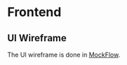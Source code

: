 # Frontend

## UI Wireframe

The UI wireframe is done in [MockFlow](https://wireframepro.mockflow.com/editor.jsp?editor=off&perm=Owner&projectid=Myr8sWXMspb&publicid=87c1ee6eaa7849e3876880bd7a873b52#/page/66f9ac4c30724a6fac4882f7b347fbd7).